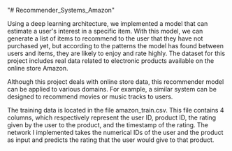 "# Recommender_Systems_Amazon" 

Using a deep learning architecture, we implemented a model that can estimate a user's interest in a specific item. With this model, we can generate a list of items to recommend to the user that they have not purchased yet, but according to the patterns the model has found between users and items, they are likely to enjoy and rate highly. The dataset for this project includes real data related to electronic products available on the online store Amazon.

Although this project deals with online store data, this recommender model can be applied to various domains. For example, a similar system can be designed to recommend movies or music tracks to users.

The training data is located in the file amazon_train.csv. This file contains 4 columns, which respectively represent the user ID, product ID, the rating given by the user to the product, and the timestamp of the rating. The network I implemented takes the numerical IDs of the user and the product as input and predicts the rating that the user would give to that product.
